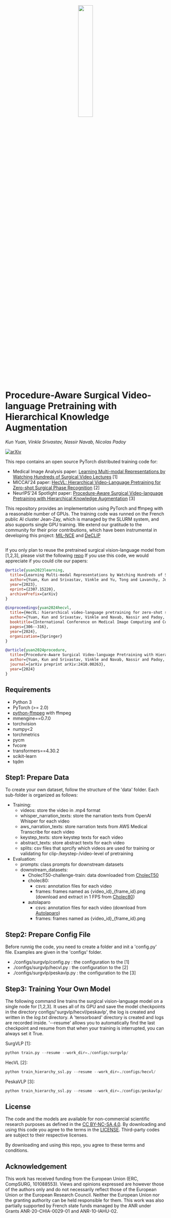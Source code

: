 <div align="center">
<a href="http://camma.u-strasbg.fr/">
<img src="src/camma_logo.png" width="30%">
</a>
</div>

# **Procedure-Aware Surgical Video-language Pretraining with Hierarchical Knowledge Augmentation**
_Kun Yuan, Vinkle Srivastav, Nassir Navab, Nicolas Padoy_

[![arXiv](https://img.shields.io/badge/arxiv-2307.15220-red)](https://arxiv.org/abs/2410.00263)

This repo contains an open source PyTorch distributed training code for: 
- Medical Image Analysis paper: [Learning Multi-modal Representations by Watching Hundreds of Surgical Video Lectures](https://arxiv.org/abs/2307.15220) [1]
- MICCAI'24 paper: [HecVL: Hierarchical Video-Language Pretraining for Zero-shot Surgical Phase Recognition](https://arxiv.org/abs/2405.10075) [2]
- NeurIPS'24 Spotlight paper: [Procedure-Aware Surgical Video-language Pretraining with Hierarchical Knowledge Augmentation](https://arxiv.org/abs/2410.00263) [3]

This repository provides an implementation using PyTorch and ffmpeg with a reasonable number of GPUs. The training code was runned on the French public AI cluster Jean-Zay, which is managed by the SLURM system, and also supports single GPU training. We extend our gratitude to the community for their prior contributions, which have been instrumental in developing this project: [MIL-NCE](https://github.com/antoine77340/MIL-NCE_HowTo100M) and [DeCLIP](https://github.com/Sense-GVT/DeCLIP) 

## 
If you only plan to reuse the pretrained surgical vision-language model from [1,2,3], please visit the following [repo](https://github.com/CAMMA-public/SurgVLP/) If you use this code, we would appreciate if you could cite our papers:
```bibtex
@article{yuan2023learning,
  title={Learning Multi-modal Representations by Watching Hundreds of Surgical Video Lectures},
  author={Yuan, Kun and Srivastav, Vinkle and Yu, Tong and Lavanchy, Joel and Mascagni, Pietro and Navab, Nassir and Padoy, Nicolas},
  year={2023},
  eprint={2307.15220},
  archivePrefix={arXiv}
}

@inproceedings{yuan2024hecvl,
  title={HecVL: hierarchical video-language pretraining for zero-shot surgical phase recognition},
  author={Yuan, Kun and Srivastav, Vinkle and Navab, Nassir and Padoy, Nicolas},
  booktitle={International Conference on Medical Image Computing and Computer-Assisted Intervention},
  pages={306--316},
  year={2024},
  organization={Springer}
}

@article{yuan2024procedure,
  title={Procedure-Aware Surgical Video-language Pretraining with Hierarchical Knowledge Augmentation},
  author={Yuan, Kun and Srivastav, Vinkle and Navab, Nassir and Padoy, Nicolas},
  journal={arXiv preprint arXiv:2410.00263},
  year={2024}
}
```

## Requirements
- Python 3
- PyTorch (>= 2.0)
- [python-ffmpeg](https://github.com/kkroening/ffmpeg-python) with ffmpeg 
- mmengine==0.7.0
- torchvision
- numpy<2
- torchmetrics
- pycm
- fvcore
- transformers==4.30.2
- scikit-learn
- tqdm


## Step1: Prepare Data
To create your own dataset, follow the structure of the 'data' folder. Each sub-folder is organized as follows:
- Training:
  - videos: store the video in .mp4 format
  - whisper_narration_texts: store the narration texts from OpenAI Whisper for each video
  - aws_narration_texts: store narration texts from AWS Medical Transcribe for each video
  - keystep_texts: store keystep texts for each video
  - abstract_texts: store abstract texts for each video
  - splits: csv files that sprcify which videos are used for training or validating for clip-/keystep-/video-level of pretraining
- Evaluation:
  - prompts: class prompts for downstream datasets
  - downstream_datasets:
    - CholecT50-challenge-train: data downloaded from [CholecT50](https://github.com/CAMMA-public/cholect50/blob/master/docs/README-Downloads.md)
    - cholec80:
      - csvs: annotation files for each video
      - frames: frames named as {video_id}_{frame_id}.png (download and extract in 1 FPS from [Cholec80](https://github.com/CAMMA-public/TF-Cholec80))
    - autolaparo
      - csvs: annotation files for each video (download from [Autolaparo](https://autolaparo.github.io/))
      - frames: frames named as {video_id}_{frame_id}.png

## Step2: Prepare Config File
Before runnig the code, you need to create a folder and init a 'config.py' file. Examples are given in the 'configs' folder.
- ./configs/surgvlp/config.py : the configuration to the [1]
- ./configs/surgvlp/hecvl.py : the configuration to the [2]
- ./configs/surgvlp/peskavlp.py : the configuration to the [3]

## Step3: Training Your Own Model
The following command line trains the surgical vision-language model on a single node for [1,2,3]. It uses all of its GPU and save the model checkpoints in the directory configs/'surgvlp/hecvl/peskavlp', the log is created and written in the *log.txt* directory. A 'tensorboard' directory is created and logs are recorded inside. '--resume' allows you to automatically find the last checkpoint and resume from that when your training is interrupted, you can always set it True.

SurgVLP [1]:
```python
python train.py --resume --work_dir=./configs/surgvlp/
```

HecVL [2]:
```python
python train_hierarchy_ssl.py --resume --work_dir=./configs/hecvl/
```

PeskaVLP [3]:
```python
python train_hierarchy_ssl.py --resume --work_dir=./configs/peskavlp/
```
## License
The code and the models are available for non-commercial scientific research purposes as defined in the [CC BY-NC-SA 4.0](https://creativecommons.org/licenses/by-nc-sa/4.0/). By downloading and using this code you agree to the terms in the [LICENSE](LICENSE). Third-party codes are subject to their respective licenses.

By downloading and using this repo, you agree to these terms and conditions.

## Acknowledgement
This work has received funding from the European Union
(ERC, CompSURG, 101088553). Views and opinions expressed are however those of the authors only and do not
necessarily reflect those of the European Union or the European Research Council. Neither the European Union nor
the granting authority can be held responsible for them. This work was also partially supported by French state funds
managed by the ANR under Grants ANR-20-CHIA-0029-01 and ANR-10-IAHU-02.

